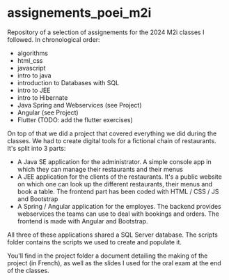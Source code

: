 # assignements_poei_m2i
Repository of a selection of assignements for the 2024 M2i classes I followed. In chronological order:

- algorithms
- html_css
- javascript
- intro to java
- introduction to Databases with SQL
- intro to JEE
- intro to Hibernate
- Java Spring and Webservices (see Project)
- Angular (see Project)
- Flutter (TODO: add the flutter exercises)

On top of that we did a project that covered everything we did during the classes. We had to create digital tools for a fictional chain of restaurants. It's split into 3 parts:

- A Java SE application for the administrator. A simple console app in which they can manage their restaurants and their menus
- A JEE application for the clients of the restaurants. It's a public website on which one can look up the different restaurants, their menus and book a table. The frontend part has been coded with HTML / CSS / JS and Bootstrap
- A Spring / Angular application for the employes. The backend provides webservices the teams can use to deal with bookings and orders. The frontend is made with Angular and Bootstrap.

All three of these applications shared a SQL Server database. The scripts folder contains the scripts we used to create and populate it.

You'll find in the project folder a document detailing the making of the project (in French), as well as the slides I used for the oral exam at the end of the classes.
